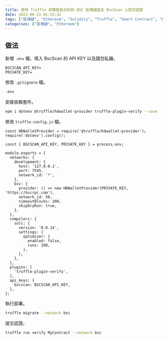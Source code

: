 ```yaml
---
title: 使用 Truffle 部署智能合約到 BSC 區塊鏈並在 BscScan 上提交認證
date: 2022-06-21 01:55:31
tags: ["區塊鏈", "Ethereum", "Solidity", "Truffle", "Smart Contract", "BSC"]
categories: ["區塊鏈", "Ethereum"]
---
```


## 做法

新增 `.env` 檔，填入 BscScan 的 API KEY 以及錢包私鑰。

```ENV
BSCSCAN_API_KEY=
PRIVATE_KEY=
```

修改 `.gitignore` 檔。

```BASH
.env
```

安裝依賴套件。

```BASH
npm i dotenv @truffle/hdwallet-provider truffle-plugin-verify --save
```

修改 `truffle-config.js` 檔。

```JS
const HDWalletProvider = require('@truffle/hdwallet-provider');
require('dotenv').config();

const { BSCSCAN_API_KEY, PRIVATE_KEY } = process.env;

module.exports = {
  networks: {
    development: {
      host: '127.0.0.1',
      port: 7545,
      network_id: '*',
    },
    bsc: {
      provider: () => new HDWalletProvider(PRIVATE_KEY, 'https://bscrpc.com'),
      network_id: 56,
      timeoutBlocks: 200,
      skipDryRun: true,
    },
  },
  compilers: {
    solc: {
      version: '0.8.14',
      settings: {
        optimizer: {
          enabled: false,
          runs: 200,
        },
      },
    },
  },
  plugins: [
    'truffle-plugin-verify',
  ],
  api_keys: {
    bscscan: BSCSCAN_API_KEY,
  },
};
```

執行部署。

```BASH
truffle migrate --network bsc
```

提交認證。

```BASH
truffle run verify MyContract --network bsc
```
